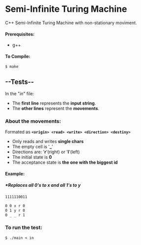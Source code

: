 # Semi-Infinite Turing Machine
C++ Semi-Infinite Turing Machine with non-stationary moviment.

#### Prerequisites:
* g++

#### To Compile:
```console
$ make
```

## --Tests--
In the "*in*" file:
* The **first line** represents the **input string**.
* The **other lines** represent the **movements**.

### About the movements:
Formated as **```<origin> <read> <write> <direction> <destiny>```**
* Only reads and writes **single chars**
* The empty cell is '**_**'
* Directions are: '**r**'(right) or '**l**'(left)
* The initial state is **0**
* The acceptance state is **the one with the biggest id**

#### Example:
##### **Replaces all 0's to x and all 1's to y*
```txt
1111110011

0 0 x r 0
0 1 y r 0
0 _ _ r 1
```

### To run the test:
```console
$ ./main < in
```
